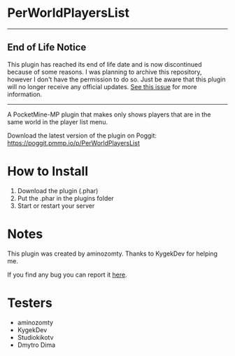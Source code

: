 # PerWorldPlayersList

---

## End of Life Notice

This plugin has reached its end of life date and is now discontinued because of some reasons. I was planning to archive this repository, however I don't have the permission to do so. Just be aware that this plugin will no longer receive any official updates. [See this issue](https://github.com/aminozomty/PerWorldPlayersList/issues/2) for more information.

---

A PocketMine-MP plugin that makes only shows players that are in the same world in the player list menu.

Download the latest version of the plugin on Poggit: https://poggit.pmmp.io/p/PerWorldPlayersList

# How to Install

1. Download the plugin (.phar)
2. Put the .phar in the plugins folder
3. Start or restart your server

# Notes

This plugin was created by aminozomty. Thanks to KygekDev for helping me.

If you find any bug you can report it <a href="https://github.com/aminozomty/PerWorldPlayersList/issues">here</a>.

# Testers

- aminozomty
- KygekDev
- Studiokikotv
- Dmytro Dima
